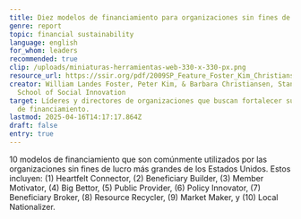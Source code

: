 ```yaml
---
title: Diez modelos de financiamiento para organizaciones sin fines de lucro
genre: report
topic: financial sustainability
language: english
for_whom: leaders
recommended: true
clip: /uploads/miniaturas-herramientas-web-330-x-330-px.png
resource_url: https://ssir.org/pdf/2009SP_Feature_Foster_Kim_Christiansen.pdf
creator: William Landes Foster, Peter Kim, & Barbara Christiansen, Standford
  School of Social Innovation
target: Líderes y directores de organizaciones que buscan fortalecer sus modelos
  de financiamiento.
lastmod: 2025-04-16T14:17:17.864Z
draft: false
entry: true
---
```

10 modelos de financiamiento que son comúnmente utilizados por las organizaciones sin fines de lucro más grandes de los Estados Unidos. Estos incluyen: (1) Heartfelt Connector, (2) Beneficiary Builder, (3) Member Motivator, (4) Big Bettor, (5) Public Provider, (6) Policy Innovator, (7) Beneficiary Broker, (8) Resource Recycler, (9) Market Maker, y (10) Local Nationalizer.